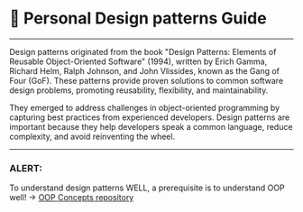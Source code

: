 # 📘 Personal Design patterns Guide

---

Design patterns originated from the book "Design Patterns: Elements of Reusable Object-Oriented Software" (1994), written by Erich Gamma, Richard Helm, Ralph Johnson, and John Vlissides, known as the Gang of Four (GoF). These patterns provide proven solutions to common software design problems, promoting reusability, flexibility, and maintainability.

They emerged to address challenges in object-oriented programming by capturing best practices from experienced developers. Design patterns are important because they help developers speak a common language, reduce complexity, and avoid reinventing the wheel.

---

### ALERT:

To understand design patterns WELL, a prerequisite is to understand OOP well! -> [OOP Concepts repository](https://github.com/Vergueirod/oop-concepts)
